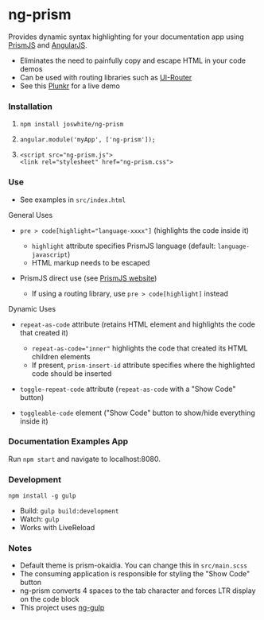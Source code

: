 # ng-prism

Provides dynamic syntax highlighting for your documentation app using [PrismJS](http://prismjs.com/) 
and [AngularJS](https://angularjs.org/). 

- Eliminates the need to painfully copy and escape HTML in your code demos
- Can be used with routing libraries such as [UI-Router](https://ui-router.github.io/)
- See this [Plunkr](https://plnkr.co/edit/6p3kUL?p=preview) for a live demo

### Installation

1. `npm install joswhite/ng-prism`

2. `angular.module('myApp', ['ng-prism']);`

3. `<script src="ng-prism.js">`<br>
   `<link rel="stylesheet" href="ng-prism.css">`

### Use

- See examples in `src/index.html`

General Uses

- `pre > code[highlight="language-xxxx"]` (highlights the code inside it)

    * `highlight` attribute specifies PrismJS language (default: `language-javascript`)
    * HTML markup needs to be escaped

- PrismJS direct use (see [PrismJS website](http://prismjs.com/))

    * If using a routing library, use `pre > code[highlight]` instead

Dynamic Uses

- `repeat-as-code` attribute (retains HTML element and highlights the code that created it)

    * `repeat-as-code="inner"` highlights the code that created its HTML children elements
    * If present, `prism-insert-id` attribute specifies where the highlighted code should be inserted 
    
- `toggle-repeat-code` attribute (`repeat-as-code` with a "Show Code" button)
    
- `toggleable-code` element ("Show Code" button to show/hide everything inside it)
    
### Documentation Examples App

Run `npm start` and navigate to localhost:8080. 

### Development

`npm install -g gulp`

- Build: `gulp build:development`
- Watch: `gulp`
- Works with LiveReload

### Notes

- Default theme is prism-okaidia. You can change this in `src/main.scss`
- The consuming application is responsible for styling the "Show Code" button
- ng-prism converts 4 spaces to the tab character and forces LTR display on the code block
- This project uses [ng-gulp](https://www.github.com/MicroFocus/ng-gulp)
